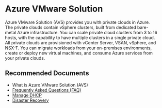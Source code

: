 <properties
	pageTitle="Azure VMware Solution"
	description="Azure VMware Solution"
	infoBubbleText="Problems related to Azure VMware Solution"
	ms.service="azure-vmware-cloudsimple"
	authors="dikamath"
	ms.author="dikamath"
	displayOrder=""
	selfHelpType="generic"
	supportTopicIds="32739955,32739970,32739971,32739942,32739965,32739976,32739979,32739959,32739977,32739963,32739951,32739948"
	resourceTags=""
	productPesIds="17080"
	cloudEnvironments="public, fairfax, usnat, ussec"
	articleId="de0d0ddf-f5ac-4a95-97da-9d383beeed5d"
	ownershipId="Compute_VirtualMachines_Content"
/>
# Azure VMware Solution

Azure VMware Solution (AVS) provides you with private clouds in Azure. The private clouds contain vSphere clusters, built from dedicated bare-metal Azure infrastructure. You can scale private cloud clusters from 3 to 16 hosts, with the capability to have multiple clusters in a single private cloud. All private clouds are provisioned with vCenter Server, VSAN, vSphere, and NSX-T. You can migrate workloads from your on-premises environments, create or deploy new virtual machines, and consume Azure services from your private clouds.


## **Recommended Documents**

* [What is Azure VMware Solution (AVS)](https://docs.microsoft.com/azure/azure-vmware/introduction)<br>
* [Frequently Asked Questions (FAQ)](https://docs.microsoft.com/azure/azure-vmware/faq)<br>
* [Manage DHCP](https://docs.microsoft.com/azure/azure-vmware/manage-dhcp)<br>
* [Disaster Recovery](https://docs.microsoft.com/azure/azure-vmware/disaster-recovery)
